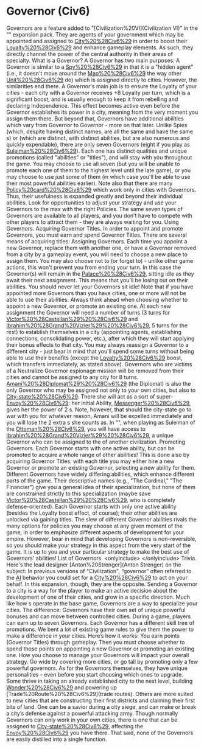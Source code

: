 # Governor (Civ6)

Governors are a feature added to "[Civilization%20VI](Civilization VI)" in the "" expansion pack. They are agents of your government which may be appointed and assigned to [City%20%28Civ6%29](cities) in order to boost their [Loyalty%20%28Civ6%29](Loyalty) and enhance gameplay elements. As such, they directly channel the power of the central authority in their areas of specialty.
What is a Governor?
A Governor has two main purposes:
A Governor is similar to a [Spy%20%28Civ6%29](Spy) in that it is a "hidden agent" (i.e., it doesn't move around the [Map%20%28Civ6%29](map) the way other [Unit%20%28Civ6%29](units) do) which is assigned directly to cities. However, the similarities end there. A Governor's main job is to ensure the Loyalty of your cities - each city with a Governor receives +8 Loyalty per turn, which is a significant boost, and is usually enough to keep it from rebelling and declaring Independence. This effect becomes active even before the Governor establishes its power in a city, meaning from the very moment you assign them there. But beyond that, Governors have additional abilities which vary from Governor to Governor - more on that later.
Unlike Spies (which, despite having distinct names, are all the same and have the same s) or (which are distinct, with distinct abilities, but are also numerous and quickly expendable), there are only seven Governors (eight if you play as [Suleiman%20%28Civ6%29](Suleiman)). Each one has distinct qualities and unique promotions (called "abilities" or "titles"), and will stay with you throughout the game. You may choose to use all seven (but you will be unable to promote each one of them to the highest level until the late game), or you may choose to use just some of them (in which case you'll be able to use their most powerful abilities earlier).
Note also that there are many [Policy%20card%20%28Civ6%29](policies) which work only in cities with Governors. Thus, their usefulness is expanded greatly and beyond their individual abilities. Look for opportunities to adjust your strategy and use your Governors to the max with the right Policies.
The same seven types of Governors are available to all players, and you don't have to compete with other players to attract them - they are always waiting for you.
Using Governors.
Acquiring Governor Titles.
In order to appoint and promote Governors, you must earn and spend Governor Titles. There are several means of acquiring titles:
Assigning Governors.
Each time you appoint a new Governor, replace them with another one, or have a Governor removed from a city by a gameplay event, you will need to choose a new place to assign them. You may also choose not to (or forget to) - unlike other game actions, this won't prevent you from ending your turn. In this case the Governor(s) will remain in the [Palace%20%28Civ6%29](Palace), sitting idle as they await their next assignment. This means that you'll be losing out on their abilities. You should never let your Governors sit idle!
Note that if you have appointed more Governors than you have cities, one or more will not be able to use their abilities. Always think ahead when choosing whether to appoint a new Governor, or promote an existing one.
At each new assignment the Governor will need a number of turns (3 turns for [Victor%20%28Castellan%29%20%28Civ6%29](Victor) and [Ibrahim%20%28Grand%20Vizier%29%20%28Civ6%29](Ibrahim), 5 turns for the rest) to establish themselves in a city (appointing agents, establishing connections, consolidating power, etc.), after which they will start applying their bonus effects to that city. You may always reassign a Governor to a different city - just bear in mind that you'll spend some turns without being able to use their benefits (except the [Loyalty%20%28Civ6%29](Loyalty) boost, which transfers immediately, as stated above). Governors who are victims of a Neutralize Governor espionage mission will be removed from their cities and cannot be assigned to any city for 8 turns.
[Amani%20%28Diplomat%29%20%28Civ6%29](Amani) (the Diplomat) is also the only Governor who may be assigned not only to your own cities, but also to [City-state%20%28Civ6%29](city-states). There she will act as a sort of super-[Envoy%20%28Civ6%29](envoy): her initial Ability, [Messenger%20%28Civ6%29](Messenger), gives her the power of 2 s. Note, however, that should the city-state go to war with you for whatever reason, Amani will be expelled immediately and you will lose the 2 extra s she counts as. In "", when playing as Suleiman of the [Ottoman%20%28Civ6%29](Ottomans), you will have access to [Ibrahim%20%28Grand%20Vizier%29%20%28Civ6%29](Ibrahim), a unique Governor who can be assigned to the of another civilization.
Promoting Governors.
Each Governor starts with one active ability, but can be promoted to acquire a whole range of other abilities! This is done also by acquiring Governor Titles: with each title you may either hire a new Governor or promote an existing Governor, selecting a new ability for them.
Different Governors have widely differing abilities, which enhance different parts of the game. Their descriptive names (e.g., "The Cardinal," "The Financier") give you a general idea of their specialization, but none of them are constrained strictly to this specialization (maybe save [Victor%20%28Castellan%29%20%28Civ6%29](Victor), who is completely defense-oriented). Each Governor starts with only one active ability (besides the Loyalty boost effect, of course); their other abilities are unlocked via gaining titles. The slew of different Governor abilities rivals the many options for policies you may choose at any given moment of the game, in order to emphasize different aspects of development for your empire. However, bear in mind that developing Governors is non-reversible, so you should make your strategy in this aspect from the very start of the game. It is up to you and your particular strategy to make the best use of Governors' abilities!
List of Governors.
&lt;onlyinclude&gt;
&lt;/onlyinclude&gt;
Trivia.
Here's the lead designer [Anton%20Strenger](Anton Strenger) on the subject:
In previous versions of "Civilization", “governor” often referred to the [AI](AI) behavior you could set for a [City%20%28Civ6%29](city) to act on your behalf. In this expansion, though, they are the opposite. Sending a Governor to a city is a way for the player to make an active decision about the development of one of their cities, and grow in a specific direction. Much like how s operate in the base game, Governors are a way to specialize your cities. The difference: Governors have their own set of unique powerful bonuses and can move between controlled cities.
During a game, players can earn up to seven Governors. Each Governor has a different skill tree of promotions. We bent a lot of existing game rules to give them the power to make a difference in your cities.
Here’s how it works: You earn points (Governor Titles) through gameplay. Then you must choose whether to spend those points on appointing a new Governor or promoting an existing one. How you choose to manage your Governors will impact your overall strategy. Go wide by covering more cities, or go tall by promoting only a few powerful governors.
As for the Governors themselves, they have unique personalities – even before you start choosing which ones to upgrade. Some thrive in taking an already established city to the next level, building [Wonder%20%28Civ6%29](Wonders) and powering up [Trade%20Route%20%28Civ6%29](trade routes). Others are more suited to new cities that are constructing their first districts and claiming their first bits of land. One can be a savior during a city siege, and can make or break a city’s defense against a powerful attacking army. Though normally Governors can only work in your own cities, there is one that can be assigned to [City-state%20%28Civ6%29](city-states), affecting the [Envoy%20%28Civ6%29](Envoys) you have there. That said, none of the Governors are easily distilled into a single function.